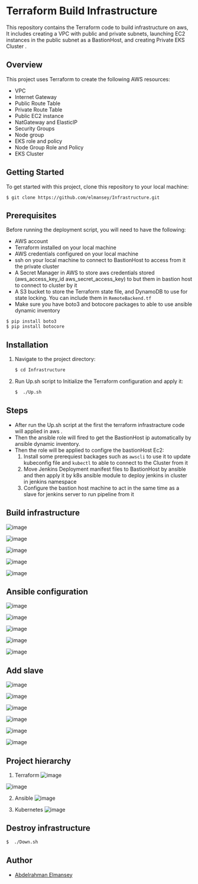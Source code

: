 # Terraform Build Infrastructure 

This repository contains the Terraform code to build infrastructure on aws, It includes creating a VPC with public and private subnets, launching EC2 instances in the public subnet as a BastionHost, and creating Private EKS Cluster .


## Overview

This project uses Terraform to create the following AWS resources:

- VPC
- Internet Gateway
- Public Route Table
- Private Route Table
- Public EC2 instance
- NatGateway and ElasticIP 
- Security Groups 
- Node group
- EKS role and policy 
- Node Group Role and Policy 
- EKS Cluster

## Getting Started

To get started with this project, clone this repository to your local machine:

```
$ git clone https://github.com/elmansey/Infrastructure.git
```

## Prerequisites

Before running the deployment script, you will need to have the following:

- AWS account
- Terraform installed on your local machine
- AWS credentials configured on your local machine
- ssh on your local machine to connect to BastionHost to access from it the private cluster
- A Secret Manager in AWS to store aws credentials stored                                   (aws_access_key_id aws_secret_access_key) to but them in bastion host to connect to cluster by it 
- A S3 bucket to store the Terraform state file, and DynamoDB to use for state locking. You can include them in `RemoteBackend.tf`
- Make sure you have boto3 and botocore packages to able to use ansible dynamic inventory 
```
$ pip install boto3 
$ pip install botocore 
```
## Installation

1. Navigate to the project directory:

    ```bash
    $ cd Infrastructure 
    ```

2. Run Up.sh script to Initialize the Terraform configuration and apply it:

    ```bash
    $  ./Up.sh
    ```

## Steps 

- After run the Up.sh script at the first the terraform infrastracture code will applied in aws .
- Then the ansible role will fired to get the BastionHost ip automatically by ansible dynamic inventory. 
- Then the role will be applied to configre the bastionHost Ec2:
  1. Install some prerequiest backages such as `awscli` to use it to update kubeconfig file and `kubectl` to able to connect to the Cluster from it
  2. Move Jenkins Deployment manifest files to BastionHost by ansible and then apply it by k8s ansible module to deploy jenkins in cluster in jenkins namespace 
  3. Configure the bastion host machine to act in the same time as a slave for jenkins server to run pipeline from it 

## Build infrastructure
![image](https://github.com/elmansey/Infrastructure/assets/89076648/9590f163-1b07-406f-8f8f-0d61b84b2736)

![image](https://github.com/elmansey/Infrastructure/assets/89076648/a61bf375-ef96-474c-a30d-172a435ad6f1)

![image](https://github.com/elmansey/Infrastructure/assets/89076648/ae8cee4b-48bf-4ec9-b987-1a1f99762c63)

![image](https://github.com/elmansey/Infrastructure/assets/89076648/6f778b65-90c5-4195-acf4-36bc98f22035)

![image](https://github.com/elmansey/Infrastructure/assets/89076648/f459d335-539a-4436-99d3-3167288c29d3)



## Ansible configuration
![image](https://github.com/elmansey/Infrastructure/assets/89076648/9e9a9c71-0cf0-44d9-8b72-e70edc95a254)

![image](https://github.com/elmansey/Infrastructure/assets/89076648/b73a638a-68d4-443a-8f03-45d210aa705e)

![image](https://github.com/elmansey/Infrastructure/assets/89076648/e810d238-c891-4fca-a5c2-77c1e343f39e)

![image](https://github.com/elmansey/Infrastructure/assets/89076648/0cdf2290-3589-40d2-b1b0-7a50d6e24a3b)
<!-- 
![image](https://github.com/elmansey/Infrastructure/assets/89076648/8c505858-c114-4149-ae48-766ac5e41b62)

![image](https://github.com/elmansey/Infrastructure/assets/89076648/4b8bdd21-91a9-41e7-b578-38c814167c88)

![image](https://github.com/elmansey/Infrastructure/assets/89076648/e4847f40-e204-41c1-a59e-446ddb812c08)

![image](https://github.com/elmansey/Infrastructure/assets/89076648/e15d41de-81be-4379-ba76-0f479211f414)

![image](https://github.com/elmansey/Infrastructure/assets/89076648/24864dfa-e986-4bd9-a59f-0e38b462c5c1)

![image](https://github.com/elmansey/Infrastructure/assets/89076648/c03f9c30-2116-44fa-8fe3-9b09d4313496)

![image](https://github.com/elmansey/Infrastructure/assets/89076648/f51d46e8-763d-41a1-85f4-2d41abceca89)

![image](https://github.com/elmansey/Infrastructure/assets/89076648/95ade48e-3f65-4b2b-98fb-aa610e5ddb1c)

![image](https://github.com/elmansey/Infrastructure/assets/89076648/c23ca297-7d48-4647-b45c-7c7ea0165ca4)

![image](https://github.com/elmansey/Infrastructure/assets/89076648/f975319c-6f7c-406c-826c-c4f3f0800874) -->


![image](https://github.com/elmansey/Infrastructure/assets/89076648/e1625455-ace9-4ca5-aa08-9c05d0735e87)



## Add slave
![image](https://github.com/elmansey/Infrastructure/assets/89076648/dd17c3b7-42ff-43f8-bb50-7c73a684b270)

![image](https://github.com/elmansey/Infrastructure/assets/89076648/bdba982b-03b3-4e69-b6c8-0e917c4c3cc7)

![image](https://github.com/elmansey/Infrastructure/assets/89076648/d5440759-5efe-43d2-a272-bfbf626d4964)

![image](https://github.com/elmansey/Infrastructure/assets/89076648/e9a38861-9b80-4097-985d-b9007f7473cd)

![image](https://github.com/elmansey/Infrastructure/assets/89076648/e8532b03-93b2-4471-ba52-bfcda4329260)

![image](https://github.com/elmansey/Infrastructure/assets/89076648/7081e7b3-8f68-4dfb-97c2-2941603e26b8)


## Project hierarchy
1. Terraform 
![image](https://github.com/elmansey/Infrastructure/assets/89076648/ea7f4462-168f-42e4-b1ba-2945fcd685a3)

![image](https://github.com/elmansey/Infrastructure/assets/89076648/cbb4fa85-afca-4b04-96ee-b19bfaab7249)

2. Ansible
![image](https://github.com/elmansey/Infrastructure/assets/89076648/6a30c7bc-dcf6-49f7-bdac-4ada4afb6997)

3. Kubernetes
![image](https://github.com/elmansey/Infrastructure/assets/89076648/7f197e29-77b7-4c49-ae85-166adf0c7b79)


## Destroy infrastructure

```bash
$  ./Down.sh
```

## Author

- [Abdelrahman Elmansey ](https://www.linkedin.com/in/abdelrahman-elmansey/)
